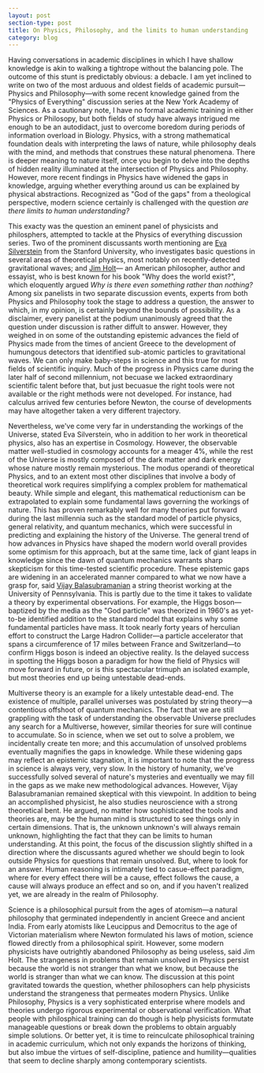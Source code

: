 ```yaml
---
layout: post
section-type: post
title: On Physics, Philosophy, and the limits to human understanding
category: blog
---
```


<p> Having conversations in academic disciplines in which I have shallow knowledge is akin to walking a tightrope without the balancing pole. The outcome of this stunt is predictably obvious: a debacle.  I am yet inclined to write on two of the most arduous and oldest fields of academic pursuit&mdash;Physics and Philosophy&mdash;with some recent knowledge gained from the &quot;Physics of Everything&quot; discussion series at the New York Academy of Sciences.  As a cautionary note, I have no formal academic training in either Physics or Philosopy, but both fields of study have always intrigued me enough to be an autodidact, just to overcome boredom during periods of information overload in Biology.  Physics, with a strong mathematical foundation deals with interpreting the laws of nature, while philosophy deals with the mind, and methods that construes these natural phenomena. There is deeper meaning to nature itself, once you begin to delve into the depths of hidden reality illuminated at the intersection of Physics and Philosophy. However, more recent findings in Physics have widened the gaps in knowledge, arguing whether everything around us can be explained by physical abstractions. Recognized as "God of the gaps" from a theological perspective, modern science certainly is challenged with the question <i> are there limits to human understanding? </i> </p>

<p> This exacty was the question an eminent panel of physicists and philosphers, attempted to tackle at the Physics of everything discussion series.  Two of the prominent discussants worth mentioning are <a href="https://sitp.stanford.edu/people/eva-silverstein" title="Eva Silverstein">Eva Silverstein</a> from the Stanford University, who investigates basic questions in several areas of theoretical physics, most notably on recently-detected gravitational waves; and <a href="https://www.newyorker.com/contributors/jim-holt" title="Jim Holt">Jim Holt</a>&mdash; an American philosopher, author and essayist, who is best known for his book &quot;Why does the world exist?&quot;, which eloquently argued <i> Why is there even something rather than nothing?</i>  Among six panelists in two separate discussion events, experts from both Physics and Philosophy took the stage to address a question, the answer to which, in my opinion, is certainly beyond the bounds of possibility. As a disclaimer, every panelist at the podium unanimously agreed that the question under discussion is rather diffult to answer. However, they weighed in on some of the outstanding epistemic advances the field of Physics made from the times of ancient Greece to the development of humungous detectors that identified sub-atomic particles to gravitational waves. We can only make baby-steps in science and this true for most fields of scientific inquiry. Much of the progress in Physics came during the later half of second millennium, not becuase we lacked extraordinary scientific talent before that, but just becuasue the right tools were not available or the right methods were not developed. For instance, had calculus arrived few centuries before Newton, the course of developments may have altogether taken a very different trajectory. </p>

<p> Nevertheless, we've come very far in understanding the workings of the Universe, stated Eva Silverstein, who in addition to her work in theoretical physics, also has an expertise in Cosmology. However, the observable matter well-studied in cosmology accounts for a meager 4&percnt;, while the rest of the Universe is mostly composed of the dark matter and dark energy whose nature mostly remain mysterious. The modus operandi of theoretical Physics, and to an extent most other disciplines that involve a body of theoretical work requires simplifying a complex problem for mathematical beauty. While simple and elegant, this mathematical reductionism can be extrapolated to explain some fundamental laws governing the workings of nature. This has proven remarkably well for many theories put forward during the last millennia such as the standard model of particle physics, general relativity, and quantum mechanics, which were successful in predicting and explaining the history of the Universe. The general trend of how advances in Physics have shaped the modern world overall provides some optimism for this approach, but at the same time, lack of giant leaps in knowledge since the dawn of quantum mechanics warrants sharp skepticism for this time-tested scientific procedure. These epistemic gaps are widening in an accelerated manner compared to what we now have a grasp for, said <a href="https://www.sas.upenn.edu/~vbalasub/public-html/Home.html" title="Vijay Balasubramanian">Vijay Balasubramanian</a> a string theorist working at the University of Pennsylvania. This is partly due to the time it takes to validate a theory by experimental observations. For example, the Higgs boson&mdash;baptized by the media as the &quot;God particle&quot; was theorized in 1960's as yet-to-be identified addition to the standard model that explains why some fundamental particles have mass. It took nearly forty years of herculian effort to construct the Large Hadron Collider&mdash;a particle accelerator that spans a circumference of 17 miles between France and Switzerland&mdash;to confirm Higgs boson is indeed an objective reality. Is the delayed success in spotting the Higgs boson a paradigm for how the field of Physics will move forward in future, or is this spectacular trimuph an isolated example, but most theories end up being untestable dead-ends.</p> 

<p>Multiverse theory is an example for a likely untestable dead-end. The existence of multiple, parallel universes was postulated by string theory&mdash;a contentious offshoot of quantum mechanics. The fact that we are still grappling with the task of understanding the observable Universe precludes any search for a Multiverse, however, similar theories for sure will continue to accumulate.  So in science, when we set out to solve a problem, we incidentally create ten more; and this accumulation of unsolved problems eventually magnifies the gaps in knowledge. While these widening gaps may reflect an epistemic stagnation, it is important to note that the progress in science is always very, very slow. In the history of humanity, we've successfully solved several of nature's mysteries and eventually we may fill in the gaps as we make new methodological advances. However, Vijay Balasubramanian remained skeptical with this viewpoint. In addition to being an accomplished physicist, he also studies neuroscience with a strong theoretical bent. He argued, no matter how sophisticated the tools and theories are, may be the human mind is structured to see things only in certain dimensions. That is, the unknown unknown's will always remain unknown, highlighting the fact that they can be limits to human understanding. At this point, the focus of the discussion slightly shifted in a direction where the discussants agured whether we should begin to look outside Physics for questions that remain unsolved. But, where to look for an answer. Human reasoning is intimately tied to casue-effect paradigm, where for every effect there will be a cause, effect follows the cause, a cause will always produce an effect and so on, and if you haven't realized yet, we are already in the realm of Philosophy.</p>

<p> Science is a philosophical pursuit from the ages of atomism&mdash;a natural philosophy that germinated independently in ancient Greece and ancient India. From early atomists like Leucippus and Democritus to the age of Victorian materialism where Newton formulated his laws of motion, science flowed directly from a philosophical spirit. However, some modern physicists have outrightly abandoned Philosophy as being useless, said Jim Holt. The strangeness in problems that remain unsolved in Physics persist because the world is not stranger than what we know, but because the world is stranger than what we can know. The discussion at this point gravitated towards the question, whether philosophers can help physicists understand the strangeness that permeates modern Physics. Unlike Philosophy, Physics is a very sophisticated enterprise where models and theories undergo rigorous experimental or observational verification. What people with philosphical training can do though is help physicists formutate manageable questions or break down the problems to obtain arguably simple solutions. Or better yet, it is time to reinculcate philosophical training in academic curriculum, which not only expands the horizons of thinking, but also imbue the virtues of self-discipline, patience and humility&mdash;qualities that seem to decline sharply among contemporary scientists.</p>
  
 
  
  
